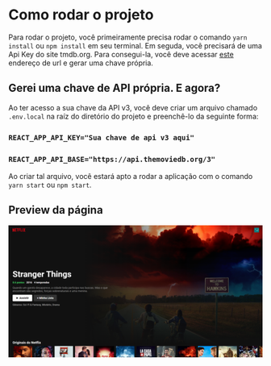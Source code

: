 # Como rodar o projeto

Para rodar o projeto, você primeiramente precisa rodar o comando `yarn install` ou `npm install` em seu terminal. Em seguda, você precisará de uma Api Key do site tmdb.org. Para consegui-la, você deve acessar [este](https://www.themoviedb.org/settings/api) endereço de url e gerar uma chave própria.

## Gerei uma chave de API própria. E agora?

Ao ter acesso a sua chave da API v3, você deve criar um arquivo chamado `.env.local` na raíz do diretório do projeto e preenchê-lo da seguinte forma:

### `REACT_APP_API_KEY="Sua chave de api v3 aqui"`
### `REACT_APP_API_BASE="https://api.themoviedb.org/3"`

Ao criar tal arquivo, você estará apto a rodar a aplicação com o comando `yarn start` ou `npm start`.

## Preview da página

![preview image](preview.png)